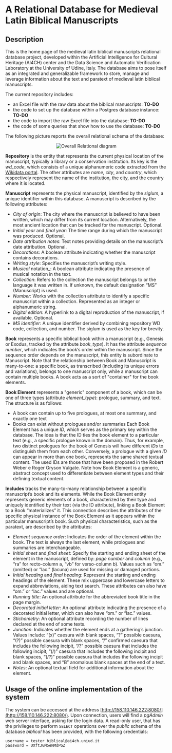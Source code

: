 # A Relational Database for Medieval Latin Biblical Manuscripts

## Description

This is the home page of the medieval latin biblical manuscripts relational database project, developed within the Artificial Intelligence for Cultural Heritage (AI4CH) center and the Data Science and Automatic Verification Laboratory at the University of Udine, Italy.
The database aims to pose itself as an integrated and generalizable framework to store, manage and leverage information about the text and paratext of medieval latin biblical manuscripts.

The current repository includes:
* an Excel file with the raw data about the biblical manuscripts: **TO-DO**
* the code to set up the database within a Postgres database instance: **TO-DO**
* the code to import the raw Excel file into the database: **TO-DO**
* the code of some queries that show how to use the database: **TO-DO**

The following picture reports the overall relational schema of the database:

<p align="center">
<img src="https://github.com/dslab-uniud/Database-biblical-manuscripts/blob/main/relational.png" alt="Overall Relational diagram" />
</p>

**Repository** is the entity that represents the current physical location of the manuscript, typically a library or a conservation institution. Its key is the *wd_code*, which consists of a unique alphanumeric code extracted from the [Wikidata portal](https://www.wikidata.org/wiki/Wikidata:Main_Page). The other attributes are _name_, _city_, and _country_, which respectively represent the name of the institution, the city, and the country where it is located.

**Manuscript** represents the physical manuscript, identified by the _siglum_, a unique identifier within this database. A manuscript is described by the following attributes:
* _City of origin_: The city where the manuscript is believed to have been written, which may differ from its current location. Alternatively, the most ancient location that can be tracked for the manuscript. Optional.
* _Initial year_ and _final year_: The time range during which the manuscript was produced. Optional.
* _Date attribution notes_: Text notes providing details on the manuscript’s date attribution. Optional.
* _Decorations_: A boolean attribute indicating whether the manuscript contains decorations.
* _Writing style_: Specifies the manuscript’s writing style.
* _Musical_ notation_: A boolean attribute indicating the presence of musical notation in the text.
* _Collection_: Refers to the collection the manuscript belongs to or the language it was written in. If unknown, the default designation “MS” (Manuscript) is used.
* _Number_: Works with the collection attribute to identify a specific manuscript within a collection. Represented as an integer or alphanumeric string.
* _Digital edition_: A hyperlink to a digital reproduction of the manuscript, if available. Optional.
* _MS identifier_: A unique identifier derived by combining repository WD code, collection, and number. The siglum is used as the key for brevity.

**Book** represents a specific biblical book within a manuscript (e.g., Genesis or Exodus, tracked by the attribute _book_type_). It has the attribute _sequence number_, which indicates the book’s order within the manuscript. Since the sequence order depends on the manuscript, this entity is subordinate to Manuscript. Note that the relationship between Book and Manuscript is many-to-one: a specific book, as transcribed (including its unique errors and variations), belongs to one manuscript only, while a manuscript can contain multiple books. A book acts as a sort of "container" for the book elements.

**Book Element** represents a "generic" component of a book, which can be one of three types (attribute _element_type_): prologue, summary, and text. The structure is as follows:
* A book can contain up to five prologues, at most one summary, and exactly one text
* Books can exist without prologues and/or summaries
Each Book Element has a unique _ID_, which serves as the primary key within the database. The idea is that the ID ties the book element to a particular text (e.g., a specific prologue known in the domain). Thus, for example, two distinct prologues for the book of Genesis will have different _IDs_ to distinguish them from each other. Conversely, a prologue with a given _ID_ can appear in more than one book, represents the same shared textual content. The used IDs are those that have been proposed in the Robert Weber e Roger Gryson Vulgate. Note how Book Element is a generic, abstract concept used to differentiate between element types and their defining textual content. 

**Includes** tracks the many-to-many relationship between a specific manuscript’s book and its elements. While the Book Element entity represents generic elements of a book, characterized by their type and uniquely identified by their text (via the ID attribute), linking a Book Element to a Book “materializes” it. This connection describes the attributes of the specific physical instance of the Book Element as it appears within the particular manuscript’s book. Such physical characteristics, such as the paratext, are described by the attributes: 
* _Element sequence order_: Indicates the order of the element within the book. The text is always the last element, while prologues and summaries are interchangeable.
* _Initial sheet_ and _final sheet_: Specify the starting and ending sheet of the element in the manuscript, defined by: _page number_ and _column_ (e.g., “ra” for recto-column a, “vb” for verso-column b). Values such as “om.” (omitted) or “lac.” (lacuna) are used for missing or damaged portions.
* _Initial heading_ and _final heading_: Represent the starting and ending headings of the element. These mix uppercase and lowercase letters to expand abbreviations, aiding text search. These attributes can also have “om.” or “lac.” values and are optional.
* _Running title_: An optional attribute for the abbreviated book title in the page margin.
* _Decorated initial letter_: An optional attribute indicating the presence of a decorated initial letter, which can also have “om.” or “lac.” values.
* _Stichometry_: An optional attribute recording the number of lines declared at the end of some texts.
* _Junction_: Indicates whether the element ends at a gathering’s junction. Values include: “(x)” caesura with blank spaces, “?” possible caesura, “(?)” possible caesura with blank spaces, “/” confirmed caesura that includes the following incipit, “/?” possible caesura that includes the following incipit, “(/)” caesura that includes the following incipit and blank spaces, “(/?)” possible caesura that includes the following incipit and blank spaces, and “B” anomalous blank spaces at the end of a text. 
* _Notes_: An optional textual field for additional information about the element.

## Usage of the online implementation of the system

The system can be accessed at the address [http://158.110.146.222:8080/](http://158.110.146.222:8080/). Upon connection, users will find a _pgAdmin_ web server interface, asking for the login data. 
A read-only user, that has the privileges to perform `SELECT` operations over the _public_ schema of the database _biblical_ has been provided, with the following credentials: 
```
username = tester_biblical@ai4ch.uniud.it
password = UXftJGM5eNMdPGZ
```

